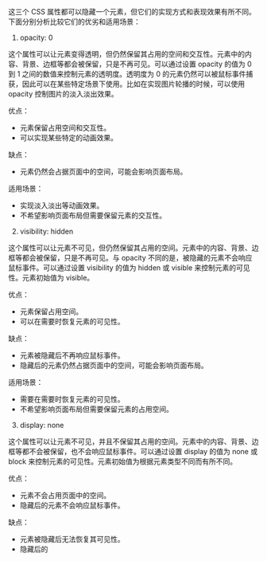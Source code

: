 这三个 CSS 属性都可以隐藏一个元素，但它们的实现方式和表现效果有所不同。下面分别分析比较它们的优劣和适用场景：

1. opacity: 0

这个属性可以让元素变得透明，但仍然保留其占用的空间和交互性。元素中的内容、背景、边框等都会被保留，只是不再可见。可以通过设置 opacity 的值为 0 到 1 之间的数值来控制元素的透明度。透明度为 0 的元素仍然可以被鼠标事件捕获，因此可以在某些特定场景下使用。比如在实现图片轮播的时候，可以使用 opacity 控制图片的淡入淡出效果。

优点：

- 元素保留占用空间和交互性。
- 可以实现某些特定的动画效果。

缺点：

- 元素仍然会占据页面中的空间，可能会影响页面布局。

适用场景：

- 实现淡入淡出等动画效果。
- 不希望影响页面布局但需要保留元素的交互性。

2. visibility: hidden

这个属性可以让元素不可见，但仍然保留其占用的空间。元素中的内容、背景、边框等都会被保留，只是不再可见。与 opacity 不同的是，被隐藏的元素不会响应鼠标事件。可以通过设置 visibility 的值为 hidden 或 visible 来控制元素的可见性。元素初始值为 visible。

优点：

- 元素保留占用空间。
- 可以在需要时恢复元素的可见性。

缺点：

- 元素被隐藏后不再响应鼠标事件。
- 隐藏后的元素仍然占据页面中的空间，可能会影响页面布局。

适用场景：

- 需要在需要时恢复元素的可见性。
- 不希望影响页面布局但需要保留元素的占用空间。

3. display: none

这个属性可以让元素不可见，并且不保留其占用的空间。元素中的内容、背景、边框等都不会被保留，也不会响应鼠标事件。可以通过设置 display 的值为 none 或 block 来控制元素的可见性。元素初始值为根据元素类型不同而有所不同。

优点：

- 元素不会占用页面中的空间。
- 隐藏后的元素不会响应鼠标事件。

缺点：

- 元素被隐藏后无法恢复其可见性。
- 隐藏后的
